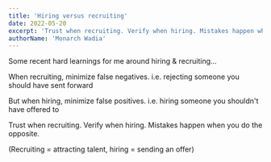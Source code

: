 ```yaml
---
title: 'Hiring versus recruiting'
date: 2022-05-20
excerpt: 'Trust when recruiting. Verify when hiring. Mistakes happen when you do the opposite.'
authorName: 'Monarch Wadia'
---
```


Some recent hard learnings for me around hiring & recruiting...

When recruiting, minimize false negatives.
i.e. rejecting someone you should have sent forward

But when hiring, minimize false positives.
i.e. hiring someone you shouldn't have offered to

Trust when recruiting. Verify when hiring. Mistakes happen when you do the opposite.

(Recruiting = attracting talent, hiring = sending an offer)
